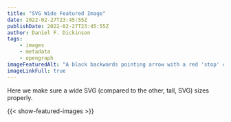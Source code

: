 ```yaml
---
title: "SVG Wide Featured Image"
date: 2022-02-27T23:45:55Z
publishDate: 2022-02-27T23:45:55Z
author: Daniel F. Dickinson
tags:
    - images
    - metadata
    - opengraph
imageFeaturedAlt: "A black backwards pointing arrow with a red 'stop' circle over the top"
imageLinkFull: true
---
```


Here we make sure a wide SVG (compared to the other, tall, SVG) sizes properly.

{{< show-featured-images >}}
